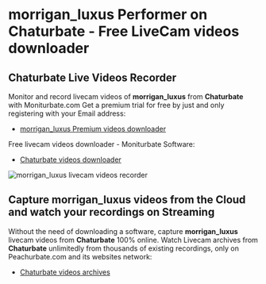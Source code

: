 # morrigan_luxus Performer on Chaturbate - Free LiveCam videos downloader

## Chaturbate Live Videos Recorder

Monitor and record livecam videos of **morrigan_luxus** from **Chaturbate** with Moniturbate.com
Get a premium trial for free by just and only registering with your Email address:
* [morrigan_luxus Premium videos downloader](https://moniturbate.com/request-demo-licence-key.html)

Free livecam videos downloader - Moniturbate Software:
* [Chaturbate videos downloader](https://moniturbate.com/moniturbate-download-software.html)

![morrigan_luxus livecam videos recorder](https://peachurnet.com/templates/moniturbate-software.png)


## Capture morrigan_luxus videos from the Cloud and watch your recordings on Streaming

Without the need of downloading a software, capture **morrigan_luxus** livecam videos from **Chaturbate** 100% online.
Watch Livecam archives from **Chaturbate** unlimitedly from thousands of existing recordings, only on Peachurbate.com and its websites network:
* [Chaturbate videos archives](https://peachurnet.com/)